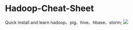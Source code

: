 # Hadoop-Cheat-Sheet
Quick install and learn hadoop、pig、hive、hbase、storm;
<img src="https://timgsa.baidu.com/timg?image&quality=80&size=b9999_10000&sec=1503766279908&di=6b8a57422d8f5ed1444c65c787f8d3f1&imgtype=0&src=http%3A%2F%2Fdatadotz.com%2Fwp-content%2Fuploads%2F2015%2F02%2Fhadoop-security-logo-1.jpg" />
